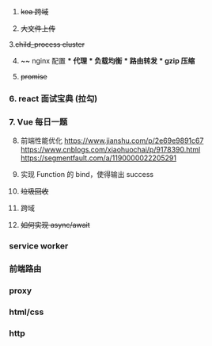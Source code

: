 1. ~~koa 跨域~~

2. ~~大文件上传~~

3.~~child_process cluster~~

4. ~~ nginx 配置
   **\* 代理**
   **\* 负载均衡**
   **\* 路由转发**
   **\* gzip 压缩**

5. ~~promise~~

### 6. react 面试宝典 (拉勾)

### 7. Vue 每日一题

8. 前端性能优化
   https://www.jianshu.com/p/2e69e9891c67
   https://www.cnblogs.com/xiaohuochai/p/9178390.html
   https://segmentfault.com/a/1190000022205291

9. 实现 Function 的 bind，使得输出 success

10. ~~垃圾回收~~

11. 跨域

12. ~~如何实现 async/await~~

### service worker

### 前端路由

### proxy

### html/css

### http
